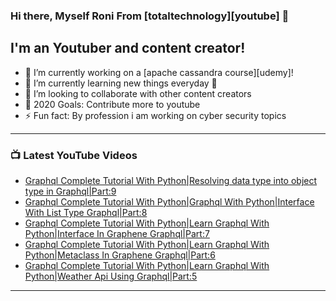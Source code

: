 ### Hi there, Myself Roni From [totaltechnology][youtube] 👋

## I'm an Youtuber and content creator!
- 🔭 I’m currently working on a [apache cassandra course][udemy]!
- 🌱 I’m currently learning new things everyday 🤣
- 👯 I’m looking to collaborate with other content creators
- 🥅 2020 Goals: Contribute more to youtube
- ⚡ Fun fact: By profession i am working on cyber security topics



---

### 📺 Latest YouTube Videos
<!-- YOUTUBE:START -->
- [Graphql Complete Tutorial With Python|Resolving data type into object type in Graphql|Part:9](https://www.youtube.com/watch?v=d4-G6EwXDk0)
- [Graphql Complete Tutorial With Python|Graphql With Python|Interface With List Type Graphql|Part:8](https://www.youtube.com/watch?v=D5cE8WJjIT8)
- [Graphql Complete Tutorial With Python|Learn Graphql With Python|Interface In Graphene Graphql|Part:7](https://www.youtube.com/watch?v=Wika2yGhS2Y)
- [Graphql Complete Tutorial With Python|Learn Graphql With Python|Metaclass In Graphene Graphql|Part:6](https://www.youtube.com/watch?v=IYsaEBYa1-k)
- [Graphql Complete Tutorial With Python|Learn Graphql With Python|Weather Api Using Graphql|Part:5](https://www.youtube.com/watch?v=922M8ObzXeQ)
<!-- YOUTUBE:END -->

---


